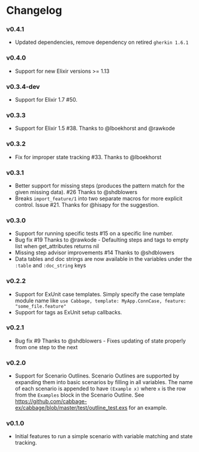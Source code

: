 # Changelog

### v0.4.1

- Updated dependencies, remove dependency on retired `gherkin 1.6.1`

### v0.4.0

- Support for new Elixir versions >= 1.13

### v0.3.4-dev

- Support for Elixir 1.7 #50.

### v0.3.3

- Support for Elixir 1.5 #38. Thanks to @lboekhorst and @rawkode

### v0.3.2

- Fix for improper state tracking #33. Thanks to @lboekhorst

### v0.3.1

- Better support for missing steps (produces the pattern match for the given missing data). #26 Thanks to @shdblowers
- Breaks `import_feature/1` into two separate macros for more explicit control. Issue #21. Thanks for @hisapy for the
  suggestion.

### v0.3.0

- Support for running specific tests #15 on a specific line number.
- Bug fix #19 Thanks to @rawkode - Defaulting steps and tags to empty list when get_attributes returns nil
- Missing step advisor improvements #14 Thanks to @shdblowers
- Data tables and doc strings are now available in the variables under the `:table` and `:doc_string` keys

### v0.2.2

- Support for ExUnit case templates. Simply specify the case template module name like
  `use Cabbage, template: MyApp.ConnCase, feature: "some_file.feature"`
- Support for tags as ExUnit setup callbacks.

### v0.2.1

- Bug fix #9 Thanks to @shdblowers - Fixes updating of state properly from one step to the next

### v0.2.0

- Support for Scenario Outlines. Scenario Outlines are supported by expanding them into
  basic scenarios by filling in all variables. The name of each scenario is appended to have
  `(Example x)` where `x` is the row from the `Examples` block in the Scenario Outline. See
  https://github.com/cabbage-ex/cabbage/blob/master/test/outline_test.exs for an example.

### v0.1.0

- Initial features to run a simple scenario with variable matching and state tracking.
